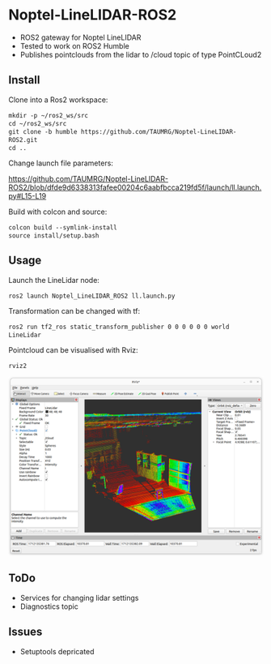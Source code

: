 # Noptel-LineLIDAR-ROS2
- ROS2 gateway for Noptel LineLIDAR
- Tested to work on ROS2 Humble
- Publishes pointclouds from the lidar to /cloud topic of type PointCLoud2

## Install
Clone into a Ros2 workspace:

```
mkdir -p ~/ros2_ws/src
cd ~/ros2_ws/src
git clone -b humble https://github.com/TAUMRG/Noptel-LineLIDAR-ROS2.git
cd ..
```
Change launch file parameters:

https://github.com/TAUMRG/Noptel-LineLIDAR-ROS2/blob/dfde9d6338313fafee00204c6aabfbcca219fd5f/launch/ll.launch.py#L15-L19


Build with colcon and source:
```
colcon build --symlink-install
source install/setup.bash
```

## Usage

Launch the LineLidar node:
```
ros2 launch Noptel_LineLIDAR_ROS2 ll.launch.py
```

Transformation can be changed with tf:
```
ros2 run tf2_ros static_transform_publisher 0 0 0 0 0 0 world LineLidar
```

Pointcloud can be visualised with Rviz:
```
rviz2
```
![sweep1](pictures/sweep1.png)

## ToDo

* Services for changing lidar settings
* Diagnostics topic

## Issues

* Setuptools depricated
